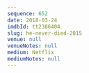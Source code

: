 ```yaml
---
sequence: 652
date: 2018-03-24
imdbId: tt2386404
slug: he-never-died-2015
venue: null
venueNotes: null
medium: Netflix
mediumNotes: null
---
```

